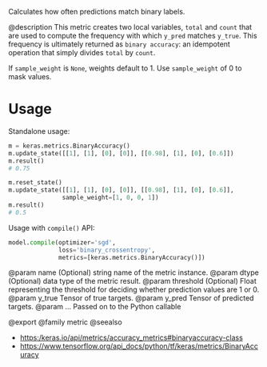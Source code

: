 Calculates how often predictions match binary labels.

@description
This metric creates two local variables, `total` and `count` that are used
to compute the frequency with which `y_pred` matches `y_true`. This
frequency is ultimately returned as `binary accuracy`: an idempotent
operation that simply divides `total` by `count`.

If `sample_weight` is `None`, weights default to 1.
Use `sample_weight` of 0 to mask values.

# Usage
Standalone usage:

```python
m = keras.metrics.BinaryAccuracy()
m.update_state([[1], [1], [0], [0]], [[0.98], [1], [0], [0.6]])
m.result()
# 0.75
```

```python
m.reset_state()
m.update_state([[1], [1], [0], [0]], [[0.98], [1], [0], [0.6]],
               sample_weight=[1, 0, 0, 1])
m.result()
# 0.5
```

Usage with `compile()` API:

```python
model.compile(optimizer='sgd',
              loss='binary_crossentropy',
              metrics=[keras.metrics.BinaryAccuracy()])
```

@param name (Optional) string name of the metric instance.
@param dtype (Optional) data type of the metric result.
@param threshold (Optional) Float representing the threshold for deciding
whether prediction values are 1 or 0.
@param y_true Tensor of true targets.
@param y_pred Tensor of predicted targets.
@param ... Passed on to the Python callable

@export
@family metric
@seealso
+ <https:/keras.io/api/metrics/accuracy_metrics#binaryaccuracy-class>
+ <https://www.tensorflow.org/api_docs/python/tf/keras/metrics/BinaryAccuracy>
